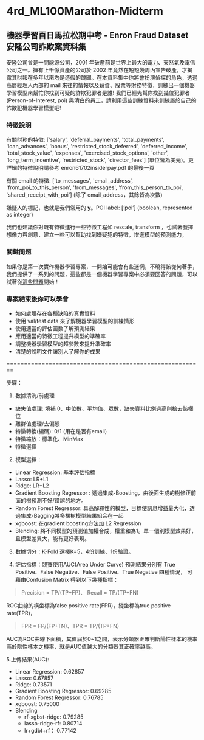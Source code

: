 # 4rd_ML100Marathon-Midterm
 
## 機器學習百日馬拉松期中考 - Enron Fraud Dataset 安隆公司詐欺案資料集

安隆公司曾是一間能源公司，2001 年破產前是世界上最大的電力、天然氣及電信公司之一。擁有上千億資產的公司於 2002 年竟然在短短幾周內宣告破產，才揭露其財報在多年以來均是造假的醜聞。在本資料集中你將會扮演偵探的角色，透過高層經理人內部的 mail 來往的情報以及薪資、股票等財務特徵，訓練出一個機器學習模型來幫忙你找到可疑的詐欺犯罪者是誰! 我們已經先幫你找到幾位犯罪者 (Person-of-Interest, poi) 與清白的員工，請利用這些訓練資料來訓練屬於自己的詐欺犯機器學習模型吧!

### 特徵說明

有關財務的特徵: ['salary', 'deferral_payments', 'total_payments', 'loan_advances', 'bonus', 'restricted_stock_deferred', 'deferred_income', 'total_stock_value', 'expenses', 'exercised_stock_options', 'other', 'long_term_incentive', 'restricted_stock', 'director_fees'] (單位皆為美元)。更詳細的特徵說明請參考 enron61702insiderpay.pdf 的最後一頁

有關 email 的特徵: ['to_messages', 'email_address', 'from_poi_to_this_person', 'from_messages', 'from_this_person_to_poi', 'shared_receipt_with_poi'] (除了 email_address，其餘皆為次數)

嫌疑人的標記，也就是我們常用的 **y**。POI label: [‘poi’] (boolean, represented as integer)

我們也建議你對既有特徵進行一些特徵工程如 rescale, transform ，也試著發揮想像力與創意，建立一些可以幫助找到嫌疑犯的特徵，增進模型的預測能力，

### 關鍵問題

如果你是第一次實作機器學習專案，一開始可能會有些迷惘，不曉得該從何著手，我們提供了一系列的問題，這些都是一個機器學習專案中必須要回答的問題，可以試著從[這些問題](https://docs.google.com/document/d/1XxV5_gN0E4oEYvk4ovYwepjNxCAMdAFqcSacHMrd7U0/edit)開始！

### 專案結束後你可以學會

* 如何處理存在各種缺陷的真實資料
* 使用 val/test data 來了解機器學習模型的訓練情形
* 使用適當的評估函數了解預測結果
* 應用適當的特徵工程提升模型的準確率
* 調整機器學習模型的超參數來提升準確率
* 清楚的說明文件讓別人了解你的成果


========================================================

步驟：
1. 數據清洗/前處理
* 缺失值處理: 填補 0、中位數、平均值、眾數，缺失資料比例過高則捨去該欄位
* 離群值處理/去偏態
* 特徵轉換(編碼): 0/1 (用在是否有email)
* 特徵縮放：標準化、MinMax
* 特徵選擇

2. 模型選擇：
* Linear Regression: 基本評估指標
* Lasso: LR+L1
* Ridge: LR+L2
* Gradient Boosting Regressor :
 透過集成-Boosting，由後面生成的樹修正前面的樹預測不好/錯誤的地方。
* Random Forest Regressor: 
 具高解釋性的模型，目標使訊息增益最大化，透過集成-Bagging將多棵樹模型結果組合在一起
* xgboost: 
 在gradient boosting方法加 L2 Regression
* Blending: 
 將不同模型的預測值加權合成，權重和為1。單一個別模型效果好，且模型差異大，能有更好表現。

3. 數據切分：K-Fold
選擇K=5，4份訓練、1份驗證。

4. 評估指標：競賽使用AUC(Area Under Curve) 
預測結果分別有 True Positive、False Negative、False Positive、True Negative 四種情況，
可藉由Confusion Matrix 得到以下幾種指標：
> Precision = TP/(TP+FP)、 Recall = TP/(TP+FN) 

ROC曲線的橫坐標為false positive rate(FPR)，縱坐標為true positive rate(TPR)，
> FPR = FP/(FP+TN)、TPR = TP/(TP+FN)

AUC為ROC曲線下面積，其值屆於0~1之間，表示分類器正確判斷陽性樣本的機率高於陰性樣本之機率，就是AUC值越大的分類器其正確率越高。

5.上傳結果(AUC):
* Linear Regression: 0.62857
* Lasso: 0.67857
* Ridge: 0.73571
* Gradient Boosting Regressor: 0.69285
* Random Forest Regressor: 0.76785
* xgboost: 0.75000
* Blending
  - rf-xgbst-ridge: 0.79285
  - lasso-ridge-rf: 0.80714
  - lr+gdbt+rf： 0.77142
